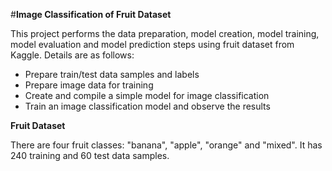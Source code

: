 #**Image Classification of Fruit Dataset**

This project performs the data preparation, model creation, model training, model evaluation and model prediction steps using fruit dataset from Kaggle. Details are as follows:

- Prepare train/test data samples and labels
- Prepare image data for training
- Create and compile a simple model for image classification
- Train an image classification model and observe the results

**Fruit Dataset**

There are four fruit classes: "banana", "apple", "orange" and "mixed". It has 240 training and 60 test data samples.


